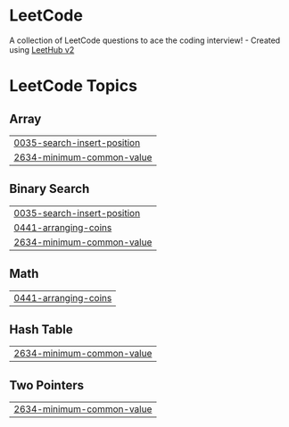 # LeetCode
A collection of LeetCode questions to ace the coding interview! - Created using [LeetHub v2](https://github.com/arunbhardwaj/LeetHub-2.0)

<!---LeetCode Topics Start-->
# LeetCode Topics
## Array
|  |
| ------- |
| [0035-search-insert-position](https://github.com/yasin8856/LeetCode/tree/master/0035-search-insert-position) |
| [2634-minimum-common-value](https://github.com/yasin8856/LeetCode/tree/master/2634-minimum-common-value) |
## Binary Search
|  |
| ------- |
| [0035-search-insert-position](https://github.com/yasin8856/LeetCode/tree/master/0035-search-insert-position) |
| [0441-arranging-coins](https://github.com/yasin8856/LeetCode/tree/master/0441-arranging-coins) |
| [2634-minimum-common-value](https://github.com/yasin8856/LeetCode/tree/master/2634-minimum-common-value) |
## Math
|  |
| ------- |
| [0441-arranging-coins](https://github.com/yasin8856/LeetCode/tree/master/0441-arranging-coins) |
## Hash Table
|  |
| ------- |
| [2634-minimum-common-value](https://github.com/yasin8856/LeetCode/tree/master/2634-minimum-common-value) |
## Two Pointers
|  |
| ------- |
| [2634-minimum-common-value](https://github.com/yasin8856/LeetCode/tree/master/2634-minimum-common-value) |
<!---LeetCode Topics End-->